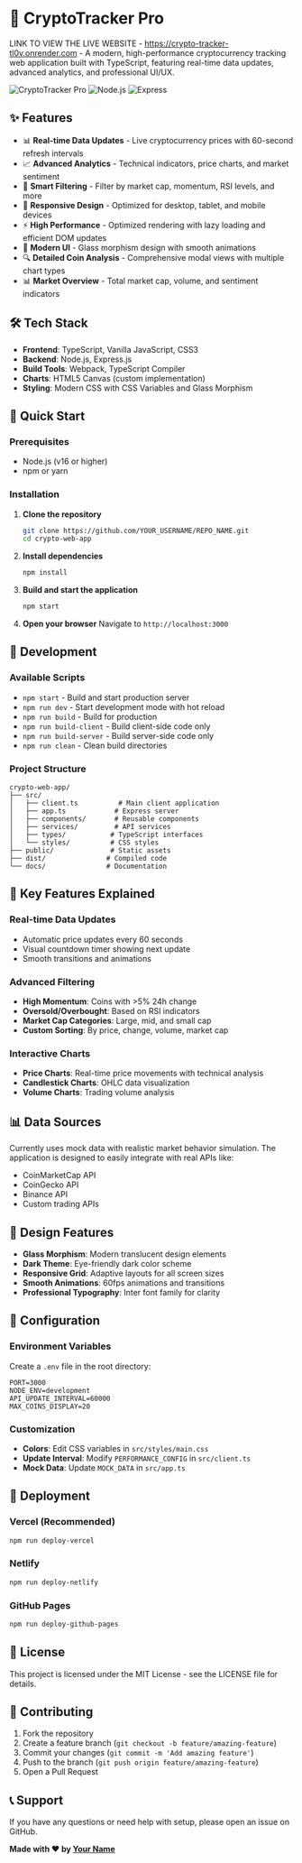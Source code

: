 # 🚀 CryptoTracker Pro
LINK TO VIEW THE LIVE WEBSITE - https://crypto-tracker-tl0v.onrender.com - 
A modern, high-performance cryptocurrency tracking web application built with TypeScript, featuring real-time data updates, advanced analytics, and professional UI/UX.

![CryptoTracker Pro](https://img.shields.io/badge/TypeScript-007ACC?style=for-the-badge&logo=typescript&logoColor=white)
![Node.js](https://img.shields.io/badge/Node.js-43853D?style=for-the-badge&logo=node.js&logoColor=white)
![Express](https://img.shields.io/badge/Express.js-404D59?style=for-the-badge)

## ✨ Features

- 📊 **Real-time Data Updates** - Live cryptocurrency prices with 60-second refresh intervals
- 📈 **Advanced Analytics** - Technical indicators, price charts, and market sentiment
- 🎯 **Smart Filtering** - Filter by market cap, momentum, RSI levels, and more
- 📱 **Responsive Design** - Optimized for desktop, tablet, and mobile devices
- ⚡ **High Performance** - Optimized rendering with lazy loading and efficient DOM updates
- 🎨 **Modern UI** - Glass morphism design with smooth animations
- 🔍 **Detailed Coin Analysis** - Comprehensive modal views with multiple chart types
- 📊 **Market Overview** - Total market cap, volume, and sentiment indicators

## 🛠️ Tech Stack

- **Frontend**: TypeScript, Vanilla JavaScript, CSS3
- **Backend**: Node.js, Express.js
- **Build Tools**: Webpack, TypeScript Compiler
- **Charts**: HTML5 Canvas (custom implementation)
- **Styling**: Modern CSS with CSS Variables and Glass Morphism

## 🚀 Quick Start

### Prerequisites

- Node.js (v16 or higher)
- npm or yarn

### Installation

1. **Clone the repository**
   ```bash
   git clone https://github.com/YOUR_USERNAME/REPO_NAME.git
   cd crypto-web-app
   ```

2. **Install dependencies**
   ```bash
   npm install
   ```

3. **Build and start the application**
   ```bash
   npm start
   ```

4. **Open your browser**
   Navigate to `http://localhost:3000`

## 📝 Development

### Available Scripts

- `npm start` - Build and start production server
- `npm run dev` - Start development mode with hot reload
- `npm run build` - Build for production
- `npm run build-client` - Build client-side code only
- `npm run build-server` - Build server-side code only
- `npm run clean` - Clean build directories

### Project Structure

```
crypto-web-app/
├── src/
│   ├── client.ts          # Main client application
│   ├── app.ts            # Express server
│   ├── components/       # Reusable components
│   ├── services/         # API services
│   ├── types/           # TypeScript interfaces
│   └── styles/          # CSS styles
├── public/              # Static assets
├── dist/               # Compiled code
└── docs/               # Documentation
```

## 🎯 Key Features Explained

### Real-time Data Updates
- Automatic price updates every 60 seconds
- Visual countdown timer showing next update
- Smooth transitions and animations

### Advanced Filtering
- **High Momentum**: Coins with >5% 24h change
- **Oversold/Overbought**: Based on RSI indicators
- **Market Cap Categories**: Large, mid, and small cap
- **Custom Sorting**: By price, change, volume, market cap

### Interactive Charts
- **Price Charts**: Real-time price movements with technical analysis
- **Candlestick Charts**: OHLC data visualization
- **Volume Charts**: Trading volume analysis

## 📊 Data Sources

Currently uses mock data with realistic market behavior simulation. The application is designed to easily integrate with real APIs like:

- CoinMarketCap API
- CoinGecko API
- Binance API
- Custom trading APIs

## 🎨 Design Features

- **Glass Morphism**: Modern translucent design elements
- **Dark Theme**: Eye-friendly dark color scheme
- **Responsive Grid**: Adaptive layouts for all screen sizes
- **Smooth Animations**: 60fps animations and transitions
- **Professional Typography**: Inter font family for clarity

## 🔧 Configuration

### Environment Variables

Create a `.env` file in the root directory:

```env
PORT=3000
NODE_ENV=development
API_UPDATE_INTERVAL=60000
MAX_COINS_DISPLAY=20
```

### Customization

- **Colors**: Edit CSS variables in `src/styles/main.css`
- **Update Interval**: Modify `PERFORMANCE_CONFIG` in `src/client.ts`
- **Mock Data**: Update `MOCK_DATA` in `src/app.ts`

## 🚀 Deployment

### Vercel (Recommended)
```bash
npm run deploy-vercel
```

### Netlify
```bash
npm run deploy-netlify
```

### GitHub Pages
```bash
npm run deploy-github-pages
```

## 📄 License

This project is licensed under the MIT License - see the LICENSE file for details.

## 🤝 Contributing

1. Fork the repository
2. Create a feature branch (`git checkout -b feature/amazing-feature`)
3. Commit your changes (`git commit -m 'Add amazing feature'`)
4. Push to the branch (`git push origin feature/amazing-feature`)
5. Open a Pull Request

## 📞 Support

If you have any questions or need help with setup, please open an issue on GitHub.

**Made with ❤️ by [Your Name](https://github.com/CarlosAcaciokq)**
